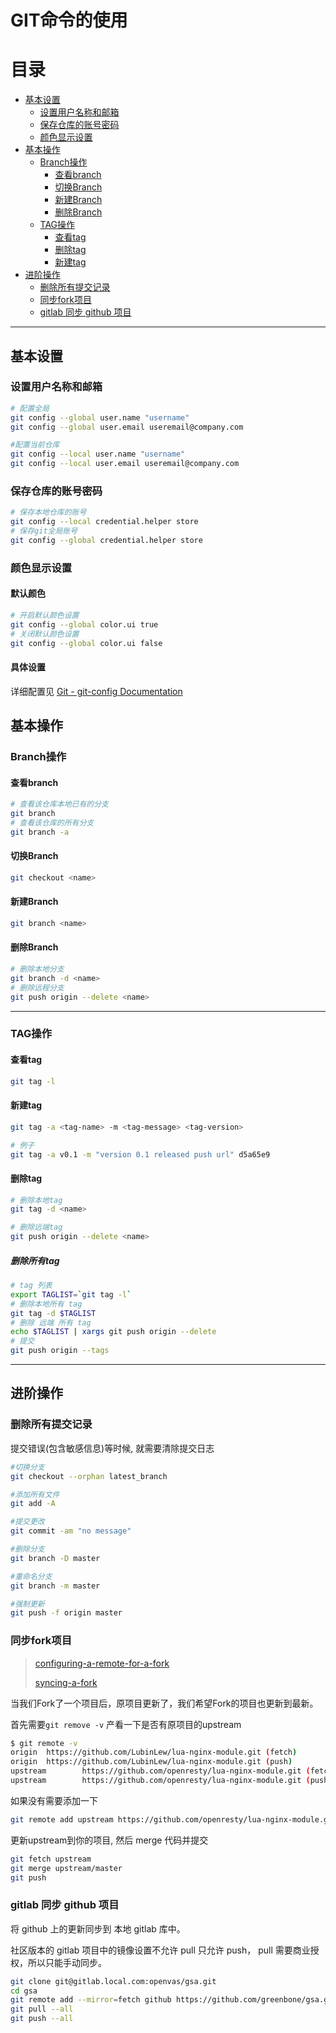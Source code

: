 # GIT命令的使用

**目录**
=================

* [基本设置](#基本设置)
  - [设置用户名称和邮箱](#设置用户名称和邮箱)
  - [保存仓库的账号密码](#保存仓库的账号密码)
  - [颜色显示设置](#颜色显示设置)
* [基本操作](#基本操作)
  - [Branch操作](#Branch操作)
    * [查看branch](#查看branch)
    * [切换Branch](#切换branch)
    * [新建Branch](#新建branch)
    * [删除Branch](#删除Branch)
  - [TAG操作](#TAG操作)
    * [查看tag](#查看tag)
    * [删除tag](#删除tag)
    * [新建tag](#新建tag)
* [进阶操作](#进阶操作)
  - [删除所有提交记录](#删除所有提交记录)
  - [同步fork项目](#同步fork项目)
  - [gitlab 同步 github 项目](#gitlab同步github项目)



---

## 基本设置

### 设置用户名称和邮箱

```bash
# 配置全局
git config --global user.name "username"
git config --global user.email useremail@company.com

#配置当前仓库
git config --local user.name "username"
git config --local user.email useremail@company.com
```

### 保存仓库的账号密码

```bash
# 保存本地仓库的账号
git config --local credential.helper store
# 保存git全局账号
git config --global credential.helper store
```

### 颜色显示设置

#### 默认颜色

```bash
# 开启默认颜色设置
git config --global color.ui true
# 关闭默认颜色设置
git config --global color.ui false
```

#### 具体设置

详细配置见 [Git - git-config Documentation](https://git-scm.com/docs/git-config#_values)

## 基本操作

### Branch操作

#### 查看branch

```bash
# 查看该仓库本地已有的分支
git branch
# 查看该仓库的所有分支
git branch -a
```

#### 切换Branch

```bash
git checkout <name>
```

#### 新建Branch

```bash
git branch <name>
```

#### 删除Branch

```bash
# 删除本地分支
git branch -d <name>
# 删除远程分支
git push origin --delete <name>
```

----

### TAG操作

#### 查看tag

```bash
git tag -l
```

#### 新建tag

```bash
git tag -a <tag-name> -m <tag-message> <tag-version>

# 例子
git tag -a v0.1 -m "version 0.1 released push url" d5a65e9
```

#### 删除tag

```bash
# 删除本地tag
git tag -d <name>

# 删除远端tag
git push origin --delete <name>
```

##### 删除所有tag

```bash
# tag 列表
export TAGLIST=`git tag -l`
# 删除本地所有 tag
git tag -d $TAGLIST
# 删除 远端 所有 tag
echo $TAGLIST | xargs git push origin --delete
# 提交
git push origin --tags
```

----

## 进阶操作

### 删除所有提交记录

提交错误(包含敏感信息)等时候, 就需要清除提交日志

```bash
#切换分支
git checkout --orphan latest_branch

#添加所有文件
git add -A

#提交更改
git commit -am "no message"

#删除分支
git branch -D master

#重命名分支
git branch -m master

#强制更新
git push -f origin master
```

### 同步fork项目

> [configuring-a-remote-for-a-fork](https://docs.github.com/en/github/collaborating-with-issues-and-pull-requests/configuring-a-remote-for-a-fork)
> 
> [syncing-a-fork](https://docs.github.com/en/github/collaborating-with-issues-and-pull-requests/syncing-a-fork)

当我们Fork了一个项目后，原项目更新了，我们希望Fork的项目也更新到最新。

首先需要`git remove -v` 产看一下是否有原项目的upstream

```bash
$ git remote -v
origin  https://github.com/LubinLew/lua-nginx-module.git (fetch)
origin  https://github.com/LubinLew/lua-nginx-module.git (push)
upstream        https://github.com/openresty/lua-nginx-module.git (fetch)
upstream        https://github.com/openresty/lua-nginx-module.git (push)
```

如果没有需要添加一下

```bash
git remote add upstream https://github.com/openresty/lua-nginx-module.git
```

更新upstream到你的项目, 然后 merge 代码并提交

```bash
git fetch upstream
git merge upstream/master
git push
```

### gitlab 同步 github 项目

将 github 上的更新同步到 本地 gitlab 库中。

社区版本的 gitlab 项目中的镜像设置不允许 pull 只允许 push， pull 需要商业授权，所以只能手动同步。

```bash
git clone git@gitlab.local.com:openvas/gsa.git
cd gsa
git remote add --mirror=fetch github https://github.com/greenbone/gsa.git
git pull --all
git push --all
```

